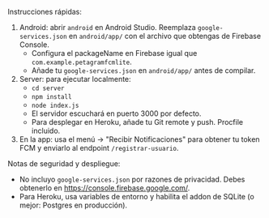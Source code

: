 

Instrucciones rápidas:
1. Android: abrir `android` en Android Studio. Reemplaza `google-services.json` en `android/app/` con el archivo que obtengas de Firebase Console.
   - Configura el packageName en Firebase igual que `com.example.petagramfcmlite`.
   - Añade tu `google-services.json` en `android/app/` antes de compilar.
2. Server: para ejecutar localmente:
   - `cd server`
   - `npm install`
   - `node index.js`
   - El servidor escuchará en puerto 3000 por defecto.
   - Para desplegar en Heroku, añade tu Git remote y push. Procfile incluido.
3. En la app: usa el menú -> "Recibir Notificaciones" para obtener tu token FCM y enviarlo al endpoint `/registrar-usuario`.

Notas de seguridad y despliegue:
- No incluyo `google-services.json` por razones de privacidad. Debes obtenerlo en https://console.firebase.google.com/.
- Para Heroku, usa variables de entorno y habilita el addon de SQLite (o mejor: Postgres en producción).
